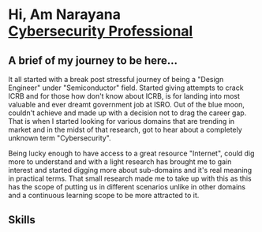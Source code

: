 <h1>Hi, Am Narayana <br/><a href="https://www.linkedin.com/in/cybersecurity-professional-narayana-murthy">Cybersecurity Professional</a>

## A brief of my journey to be here...

It all started with a break post stressful journey of being a "Design Engineer" under "Semiconductor" field. Started giving attempts to crack ICRB and for those how don't know about ICRB, is for landing into most valuable and ever dreamt government job at ISRO. Out of the blue moon, couldn't achieve and made up with a decision not to drag the career gap. That is when I started looking for various domains that are trending in market and in the midst of that research, got to hear about a completely unknown term "Cybersecurity".

Being lucky enough to have access to a great resource "Internet", could dig more to understand and with a light research has brought me to gain interest and started digging more about sub-domains and it's real meaning in practical terms. That small research made me to take up with this as this has the scope of putting us in different scenarios unlike in other domains and a continuous learning scope to be more attracted to it.

## Skills
